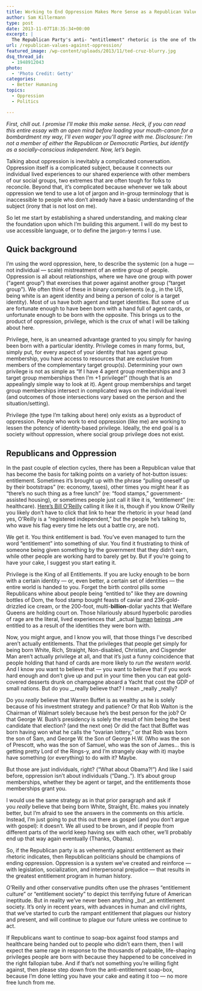 ```yaml
---
title: Working to End Oppression Makes More Sense as a Republican Value than a Democratic One
author: Sam Killermann
type: post
date: 2013-11-07T18:35:34+00:00
excerpt: |
  The Republican Party's anti- "entitlement" rhetoric is the one of the strongest arguments for ending oppression I've heard in ages
url: /republican-values-against-oppression/
featured_image: /wp-content/uploads/2013/11/ted-cruz-blurry.jpg
dsq_thread_id:
  - 1948912043
photo:
  - 'Photo Credit: Getty'
categories:
  - Better Humaning
topics:
  - Oppression
  - Politics

---
```

_First, chill out. I promise I&#8217;ll make this make sense. Heck, if you can read this entire essay with an open mind before loading your mouth-canon for a bombardment my way, I&#8217;ll even wager you&#8217;ll agree with me. Disclosure: I&#8217;m not a member of either the Republican or Democratic Parties, but identify as a socially-conscious independent. Now, let&#8217;s begin._ 

Talking about oppression is inevitably a complicated conversation. Oppression itself is a complicated subject, because it connects our individual lived experiences to our shared experience with other members of our social groups, two extremes that are often tough for folks to reconcile. Beyond that, it&#8217;s complicated because whenever we talk about oppression we tend to use a lot of jargon and in-group terminology that is inaccessible to people who don&#8217;t already have a basic understanding of the subject (irony that is not lost on me).

So let me start by establishing a shared understanding, and making clear the foundation upon which I&#8217;m building this argument. I will do my best to use accessible language, or to define the jargon-y terms I use.

## Quick background

I&#8217;m using the word oppression, here, to describe the systemic (on a huge &#8212; not individual &#8212; scale) mistreatment of an entire group of people. Oppression is all about relationships, where we have one group with power (&#8220;agent group&#8221;) that exercises that power against another group (&#8220;target group&#8221;). We often think of these in binary complements (e.g., in the US, being white is an agent identity and being a person of color is a target identity). Most of us have both agent and target identities. But some of us are fortunate enough to have been born with a hand full of agent cards, or unfortunate enough to be born with the opposite. This brings us to the product of oppression, privilege, which is the crux of what I will be talking about here.

Privilege, here, is an unearned advantage granted to you simply for having been born with a particular identity. Privilege comes in many forms, but, simply put, for every aspect of your identity that has agent group membership, you have access to resources that are exclusive from members of the complementary target group(s). Determining your own privilege is not as simple as &#8220;If I have 4 agent group memberships and 3 target group memberships then I&#8217;m +1 privilege!&#8221; (though that is an appealingly simple way to look at it). Agent group memberships and target group memberships intersect in complicated ways on the individual level (and outcomes of those intersections vary based on the person and the situation/setting).

Privilege (the type I&#8217;m talking about here) only exists as a byproduct of oppression. People who work to end oppression (like me) are working to lessen the potency of identity-based privilege. Ideally, the end goal is a society without oppression, where social group privilege does not exist.

## Republicans and Oppression

In the past couple of election cycles, there has been a Republican value that has become the basis for talking points on a variety of hot-button issues: entitlement. Sometimes it&#8217;s brought up with the phrase &#8220;pulling oneself up by their bootstraps&#8221; (re: economy, taxes), other times you might hear it as &#8220;there&#8217;s no such thing as a free lunch&#8221; (re: &#8220;food stamps,&#8221; government-assisted housing), or sometimes people just call it like it is, &#8220;entitlement&#8221; (re: healthcare). [Here&#8217;s Bill O&#8217;Reilly][1] calling it like it is, though if you know O&#8217;Reilly you likely don&#8217;t have to click that link to hear the rhetoric in your head (and yes, O&#8217;Reilly is a &#8220;registered independent,&#8221; but the people he&#8217;s talking to, who wave his flag every time he lets out a battle cry, are not).

We get it. You think entitlement is bad. You&#8217;ve even managed to turn the word &#8220;entitlement&#8221; into something of slur. You find it frustrating to think of someone being given something by the government that they didn&#8217;t earn, while other people are working hard to barely get by. But if you&#8217;re going to have your cake, I suggest you start eating it.

Privilege is the King of all Entitlements. If you are lucky enough to be born with a certain identity &#8212; or, even better, a certain set of identities &#8212; the entire world is handed to you. Forget the birth control pills some Republicans whine about people being &#8220;entitled to&#8221; like they are downing bottles of Dom, the food stamp bought feasts of caviar and 23K-gold-drizzled ice cream, or the 200-foot, multi-**billion**-dollar yachts that Welfare Queens are holding court on. Those hilariously absurd hyperbolic parodies of rage are the literal, lived experiences that _actual [human][2] [beings][3] _are entitled to as a result of the identities they were born with.

Now, you might argue, and I know you will, that those things I&#8217;ve described aren&#8217;t actually entitlements. That the privileges that people get simply for being born White, Rich, Straight, Non-disabled, Christian, and Cisgender Man aren&#8217;t actually privilege at all, and that it&#8217;s just a funny coincidence that people holding that hand of cards are more likely to _run the western world_. And I know you want to believe that &#8212; you want to believe that if you work hard enough and don&#8217;t give up and put in your time then you can eat gold-covered desserts drunk on champagne aboard a Yacht that cost the GDP of small nations. But do you __really believe that? I mean _really _really?

Do you _really_ believe that Warren Buffet is as wealthy as he is solely because of his investment strategy and patience? Or that Rob Walton is the Chairman of Walmart solely because he&#8217;s the best person for the job? Or that George W. Bush&#8217;s presidency is solely the result of him being the best candidate that election? (and the next one) Or did the fact that Buffet was born having won what he calls the &#8220;ovarian lottery,&#8221; or that Rob was born the son of Sam, and George W. the Son of George H.W. (Who was the son of Prescott, who was the son of Samuel, who was the son of James&#8230; this is getting pretty Lord of the Rings-y, and I&#8217;m strangely okay with it) maybe have something (or everything) to do with it? Maybe.

But those are just individuals, right? (&#8220;What about Obama?!&#8221;) And like I said before, oppression isn&#8217;t about individuals (&#8220;Dang..&#8221;). It&#8217;s about group memberships, whether they be agent or target, and the entitlements those memberships grant you.

I would use the same strategy as in that prior paragraph and ask if you _really_ believe that being born White, Straight, Etc. makes you innately better, but I&#8217;m afraid to see the answers in the comments on this article. Instead, I&#8217;m just going to put this out there as gospel (and you don&#8217;t argue with gospel): it doesn&#8217;t. We all used to be brown, and if people from different parts of the world keep having sex with each other, we&#8217;ll probably end up that way again eventually (Thanks, Obama).

So, if the Republican party is as vehemently against entitlement as their rhetoric indicates, then Republican politicians should be champions of ending oppression. Oppression is a system we&#8217;ve created and reinforce &#8212; with legislation, socialization, and interpersonal prejudice &#8212; that results in the greatest entitlement program in human history.

O&#8217;Reilly and other conservative pundits often use the phrases &#8220;entitlement culture&#8221; or &#8220;entitlement society&#8221; to depict this terrifying future of American ineptitude. But in reality we&#8217;ve never been anything _but _an entitlement society. It&#8217;s only in recent years, with advances in human and civil rights, that we&#8217;ve started to curb the rampant entitlement that plagues our history and present, and will continue to plague our future unless we continue to act.

If Republicans want to continue to soap-box against food stamps and healthcare being handed out to people who didn&#8217;t earn them, then I will expect the same rage in response to the thousands of palpable, life-shaping privileges people are born with because they happened to be conceived in the right fallopian tube. And if that&#8217;s not something you&#8217;re willing fight against, then please step down from the anti-entitlement soap-box, because I&#8217;m done letting you have your cake and eating it too &#8212; no more free lunch from me.

 [1]: http://www.foxnews.com/on-air/oreilly/2012/11/21/bill-oreilly-how-entitlement-society-makes-america-weaker "Bill O'Reilly"
 [2]: http://www.reuters.com/article/2007/11/07/us-dessert-idUSN0753679220071107
 [3]: http://www.ealuxe.com/worlds-most-expensive-yachts-2013/ "Yachts"